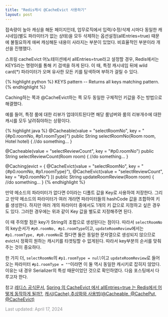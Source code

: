 ```yaml
---
title: "Redis캐시 @CacheEvict 사용하기"
layout: post
---
```


접속량이 높아 캐싱을 해둔 페이지인데, 업무로직에서 입력/수정/삭제 시마다 동일한 캐시네임(별도 파라미터가 없는 상태)을 모두 삭제하는 옵션설정(allEntries=true) 때문에 불필요하게 애써 캐싱해둔 내용이 사라지는 부분이 있었다. 비효율적인 부분이라 개선을 진행했다. 

스프링 cacheEvict 어노테이션에서 allEntries=true라고 설정할 경우, Redis에서는 KEYS라는 명령어를 통해 키 검색을 하게 된다. 이 때, 특정 캐시네임 뒤에 wild card(*) 파라미터가 오며 유사한 모든 키를 탐색하며 부하가 걸릴 수 있다.

{% highlight python %}
KEYS pattern
-- Returns all keys matching pattern.
{% endhighlight %}

<link href="/" rel="stylesheet">

Caching하는 쪽과 @CacheEvict하는 쪽 모두 동일한 구체적인 키값을 주는 방법으로 해결했다.

예를 들어, 특정 룸에 대한 리뷰가 업데이트된다면 해당 룸넘버와 룸의 리뷰개수에 대한 캐시를 모두 날려줘야하는 상황이다. 

{% highlight java %}
@Cacheable(value = "selectRoomNo", key = "{#p0.roomNo, #p1.roomType}")
public String selectRoomNo(Room room, Hotel hotel) {
	//do something...
}

@Cacheable(value = "selectReviewCount", key = "#p0.roomNo")
public String selectReviewCount(Room room) {
	//do something...
}

@Caching(evict = {
    @CacheEvict(value = "selectRoomNo", key = "{#p0.roomNo, #p1.roomType}"),
    @CacheEvict(value = "selectReviewCount", key = "#p0.roomNo")
})
public String updateRoomReview(Room room) {
	//do something...
}
{% endhighlight %}

만약 메소드의 파라미터가 없다면 0이라는 디폴트 값을 Key로 사용하여 저장한다. 그리고 만약 메소드의 파라미터가 여러 개라면 파라미터들의 hashCode 값을 조합하여 키를 생성한다.
하지만 여러 개의 파라미터 중에서도 1개의 키 값으로 지정하고 싶은 경우도 있다. 그러한 경우에는 위과 같이 Key 값을 별도로 지정해주면 된다.

이 때 주의할 점은 key가 String의 조합으로 생성된다는 점이다. 따라서 `selectRoomNo`의 key순서가 `#p0.roomNo, #p1.roomType`이고, `updateRoomReview`에서는 `#p1.roomType, #p0.roomNo`로 줬다면 둘은 동일한 문자열으로 생성되지 않으므로 evict시 정확히 원하는 캐시키를 타겟팅할 수 없게된다. 따라서 key부분의 순서를 맞춰주는 것이 중요하다.

한 가지 더, `selectRoomNo`의 `#p1.roomType = null`이고 `updateRoomReview`로 들어오는 파라미터 `#p1.roomType = ""`이라면 이 둘 역시 동일한 캐시키로 잡히지 않았다. 이유는 내 경우 Serializer의 특성 때문이었던 것으로 확인하였다. 다음 포스팅에서 다루고자 한다.

참고
[레디스 공식문서](https://redis.io/commands/keys),
[Spring 의 CacheEvict 에서 allEntries=true 는 Redis에서 어떻게 동작하게 될까?](https://charsyam.wordpress.com/2022/04/18/%EC%9E%85-%EA%B0%9C%EB%B0%9C-spring-%EC%9D%98-cacheevict-%EC%97%90%EC%84%9C-allentriestrue-%EB%8A%94-redis%EC%97%90%EC%84%9C-%EC%96%B4%EB%96%BB%EA%B2%8C-%EB%8F%99%EC%9E%91%ED%95%98%EA%B2%8C/),
[캐시(Cache) 추상화와 사용법(@Cacheable, @CachePut, @CacheEvict)](https://mangkyu.tistory.com/179)

<font color='#909194'>Last updated: April 17, 2024</font>